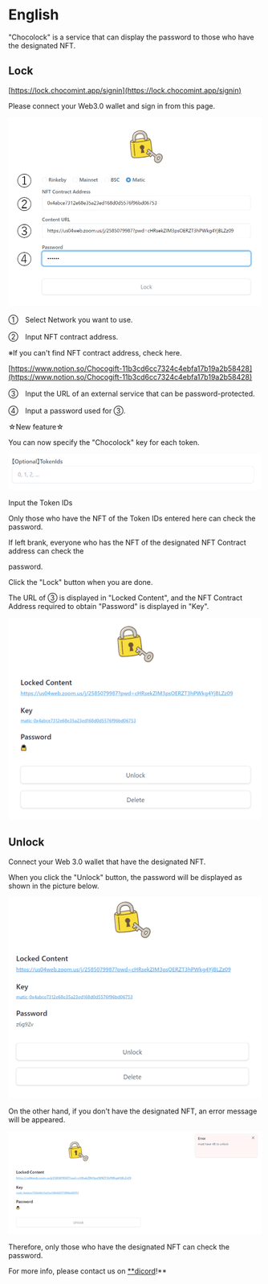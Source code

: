# English

"Chocolock" is a service that can display the password to those who have the designated NFT.

## Lock

[https://lock.chocomint.app/signin](https://lock.chocomint.app/signin)

Please connect your Web3.0 wallet and sign in from this page.

![](../../../.gitbook/assets/image%20%2836%29.png)

①　Select Network you want to use.

②　Input NFT contract address.

※If you can't find NFT contract address, check here.

[https://www.notion.so/Chocogift-11b3cd6cc7324c4ebfa17b19a2b58428](https://www.notion.so/Chocogift-11b3cd6cc7324c4ebfa17b19a2b58428)

③　Input the URL of an external service that can be password-protected.

④　Input a password used for ③.

☆New feature☆

You can now specify the "Chocolock" key for each token.

![](../../../.gitbook/assets/image%20%284%29.png)

Input the Token IDs

Only those who have the NFT of the Token IDs entered here can check the password.

If left brank, everyone who has the NFT of the designated NFT Contract address can check the

password.

Click the "Lock" button when you are done.

The URL of ③ is displayed in "Locked Content", and the NFT Contract Address required to obtain "Password" is displayed in "Key".

![](../../../.gitbook/assets/image%20%283%29.png)

## Unlock

Connect your Web 3.0 wallet that have the designated NFT.

When you click the "Unlock" button, the password will be displayed as shown in the picture below.

![](../../../.gitbook/assets/image%20%2825%29.png)

On the other hand, if you don't have the designated NFT, an error message will be appeared.

![](../../../.gitbook/assets/image%20%289%29%20%281%29.png)

Therefore, only those who have the designated NFT can check the password.

For more info, please contact us on [\*\*dicord](https://discord.gg/EaCUBgAu)!\*\*

